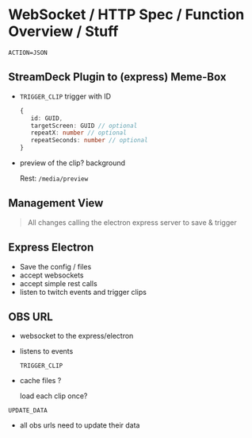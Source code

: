 # WebSocket / HTTP Spec / Function Overview / Stuff 

`ACTION=JSON`

## StreamDeck Plugin to (express) Meme-Box
- `TRIGGER_CLIP` trigger with ID
  
  ```ts
  {
     id: GUID,
     targetScreen: GUID // optional
     repeatX: number // optional
     repeatSeconds: number // optional
  }
  ```

- preview of the clip? background

  Rest: `/media/preview`


## Management View
> All changes calling the electron express server to save & trigger

## Express Electron
- Save the config / files
- accept websockets
- accept simple rest calls
- listen to twitch events and trigger clips

## OBS URL

- websocket to the express/electron

- listens to events

  `TRIGGER_CLIP`

- cache files ?

  load each clip once?

`UPDATE_DATA`
- all obs urls need to update their data
